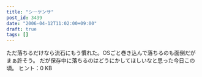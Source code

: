 ```yaml
---
title: "シーケンサ"
post_id: 3439
date: "2006-04-12T11:02:00+09:00"
draft: true
tags: []
---
```



ただ落ちるだけなら流石にもう慣れた。OSごと巻き込んで落ちるのも面倒だがまぁ許そう。 だが保存中に落ちるのはどうにかしてほしいなと思った今日この頃。 ヒント：0 KB
